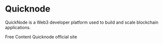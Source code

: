 # Quicknode

QuickNode is a Web3 developer platform used to build and scale blockchain applications.

<ResourceGroupTitle>Free Content</ResourceGroupTitle>
<BadgeLink colorScheme='yellow' badgeText='Read' href='https://www.quicknode.com/'>Quicknode official site</BadgeLink>